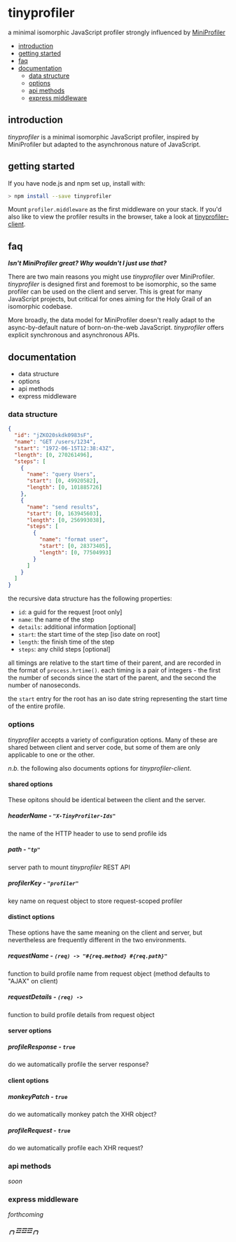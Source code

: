 tinyprofiler
============

a minimal isomorphic JavaScript profiler
strongly influenced by [MiniProfiler][0]

  * [introduction](#introduction)
  * [getting started](#getting-started)
  * [faq](#faq)
  * [documentation](#documentation)
    * [data structure](#data-structure)
    * [options](#options)
    * [api methods](#api-methods)
    * [express middleware](#express-middleware)

introduction
------------

*tinyprofiler* is a minimal isomorphic JavaScript profiler, inspired
by MiniProfiler but adapted to the asynchronous nature of JavaScript.

getting started
---------------

If you have node.js and npm set up, install with:

```bash
> npm install --save tinyprofiler
```

Mount `profiler.middleware` as the first middleware on your stack.
If you'd also like to view the profiler results in the browser, take
a look at [tinyprofiler-client][1].

faq
---

***Isn't MiniProfiler great?  Why wouldn't I just use that?***

There are two main reasons you might use *tinyprofiler* over
MiniProfiler. *tinyprofiler* is designed first and foremost to be
isomorphic, so the same profiler can be used on the client and server.
This is great for many JavaScript projects, but critical for ones
aiming for the Holy Grail of an isomorphic codebase.

More broadly, the data model for MiniProfiler doesn't really adapt
to the async-by-default nature of born-on-the-web JavaScript.
*tinyprofiler* offers explicit synchronous and asynchronous APIs.

documentation
-------------

  * data structure
  * options
  * api methods
  * express middleware

### data structure ###

```json
{
  "id": "jZKO20skdk0983sF",
  "name": "GET /users/1234",
  "start": "1972-06-15T12:38:43Z",
  "length": [0, 270261496],
  "steps": [
    {
      "name": "query Users",
      "start": [0, 49920582],
      "length": [0, 101885726]
    },
    {
      "name": "send results",
      "start": [0, 163945603],
      "length": [0, 256993038],
      "steps": [
        {
          "name": "format user",
          "start": [0, 28373405],
          "length": [0, 77504993]
        }
      ]
    }
  ]
}
```

the recursive data structure has the following properties:

  * `id`: a guid for the request [root only]
  * `name`: the name of the step
  * `details`: additional information [optional]
  * `start`: the start time of the step [iso date on root]
  * `length`: the finish time of the step
  * `steps`: any child steps [optional]

all timings are relative to the start time of their parent, and are
recorded in the format of `process.hrtime()`. each timing is a pair
of integers - the first the number of seconds since the start of the
parent, and the second the number of nanoseconds.

the `start` entry for the root has an iso date string representing
the start time of the entire profile.

### options ###

*tinyprofiler* accepts a variety of configuration options.  Many of
these are shared between client and server code, but some of them are
only applicable to one or the other.

*n.b.* the following also documents options for *tinyprofiler-client*.

#### shared options ####

These opitons should be identical between the client and the server.

##### headerName - `"X-TinyProfiler-Ids"` #####

the name of the HTTP header to use to send profile ids

##### path - `"tp"` #####

server path to mount *tinyprofiler* REST API

##### profilerKey - `"profiler"` #####

key name on request object to store request-scoped profiler

#### distinct options ####

These options have the same meaning on the client and server, but
nevertheless are frequently different in the two environments.

##### requestName - `(req) -> "#{req.method} #{req.path}"` #####

function to build profile name from request object (method defaults
to "AJAX" on client)

##### requestDetails - `(req) ->` #####

function to build profile details from request object

#### server options ####

##### profileResponse - `true` #####

do we automatically profile the server response?

#### client options ####

##### monkeyPatch - `true` #####

do we automatically monkey patch the XHR object?

##### profileRequest - `true` #####

do we automatically profile each XHR request?

### api methods ###

*soon*

### express middleware ###

*forthcoming*

##### ╭╮☲☲☲╭╮ #####

[0]: https://github.com/MiniProfiler
[1]: https://github.com/couchand/tinyprofiler-client
